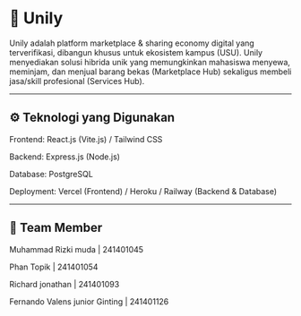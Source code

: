 # 🛒 Unily


Unily adalah platform marketplace & sharing economy digital yang terverifikasi, dibangun khusus untuk ekosistem kampus (USU). Unily menyediakan solusi hibrida unik yang memungkinkan mahasiswa menyewa, meminjam, dan menjual barang bekas (Marketplace Hub) sekaligus membeli jasa/skill profesional (Services Hub).

---

## ⚙️ Teknologi yang Digunakan

Frontend: React.js (Vite.js) / Tailwind CSS

Backend: Express.js (Node.js)

Database: PostgreSQL

Deployment: Vercel (Frontend) / Heroku / Railway (Backend & Database)

---

## 🤵 Team Member

Muhammad Rizki muda | 241401045

Phan Topik | 241401054

Richard jonathan | 241401093

Fernando Valens junior Ginting | 241401126
